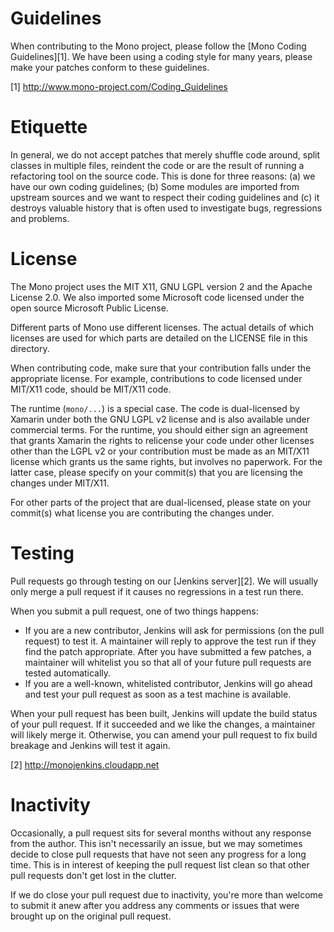 Guidelines
==========

When contributing to the Mono project, please follow the [Mono Coding
Guidelines][1].  We have been using a coding style for many years,
please make your patches conform to these guidelines.

[1] http://www.mono-project.com/Coding_Guidelines

Etiquette
=========

In general, we do not accept patches that merely shuffle code around,
split classes in multiple files, reindent the code or are the result
of running a refactoring tool on the source code.  This is done for
three reasons: (a) we have our own coding guidelines; (b) Some modules
are imported from upstream sources and we want to respect their coding
guidelines and (c) it destroys valuable history that is often used to
investigate bugs, regressions and problems.

License
=======

The Mono project uses the MIT X11, GNU LGPL version 2 and the Apache
License 2.0.  We also imported some Microsoft code licensed under the
open source Microsoft Public License.

Different parts of Mono use different licenses.  The actual details of
which licenses are used for which parts are detailed on the LICENSE
file in this directory.

When contributing code, make sure that your contribution falls under
the appropriate license.  For example, contributions to code licensed
under MIT/X11 code, should be MIT/X11 code.

The runtime (`mono/...`) is a special case.  The code is dual-licensed
by Xamarin under both the GNU LGPL v2 license and is also available
under commercial terms.  For the runtime, you should either sign an
agreement that grants Xamarin the rights to relicense your code under
other licenses other than the LGPL v2 or your contribution must be
made as an MIT/X11 license which grants us the same rights, but
involves no paperwork.  For the latter case, please specify on your
commit(s) that you are licensing the changes under MIT/X11.

For other parts of the project that are dual-licensed, please state
on your commit(s) what license you are contributing the changes under.

Testing
=======

Pull requests go through testing on our [Jenkins server][2]. We will
usually only merge a pull request if it causes no regressions in a
test run there.

When you submit a pull request, one of two things happens:

* If you are a new contributor, Jenkins will ask for permissions (on
  the pull request) to test it. A maintainer will reply to approve
  the test run if they find the patch appropriate. After you have
  submitted a few patches, a maintainer will whitelist you so that
  all of your future pull requests are tested automatically.
* If you are a well-known, whitelisted contributor, Jenkins will go
  ahead and test your pull request as soon as a test machine is
  available.

When your pull request has been built, Jenkins will update the build
status of your pull request. If it succeeded and we like the changes,
a maintainer will likely merge it. Otherwise, you can amend your pull
request to fix build breakage and Jenkins will test it again.

[2] http://monojenkins.cloudapp.net

# Inactivity

Occasionally, a pull request sits for several months without any
response from the author. This isn't necessarily an issue, but we may
sometimes decide to close pull requests that have not seen any
progress for a long time. This is in interest of keeping the pull
request list clean so that other pull requests don't get lost in the
clutter.

If we do close your pull request due to inactivity, you're more than
welcome to submit it anew after you address any comments or issues that
were brought up on the original pull request.
